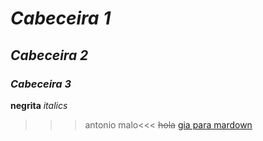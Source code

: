 # *Cabeceira 1*
## *Cabeceira 2*
### *Cabeceira 3*
**negrita**
*italics*
>>>antonio malo<<<
~~hola~~
[gia para mardown](https://docs.github.com/es/get-started/writing-on-github/getting-started-with-writing-and-formatting-on-github/basic-writing-and-formatting-syntax)
